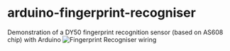 # arduino-fingerprint-recogniser
Demonstration of a DY50 fingerprint recognition sensor (based on AS608 chip) with Arduino
![Fingerprint Recogniser wiring](https://github.com/playfultechnology/arduino-fingerprint-recogniser/blob/master/Fingerprint%20Recogniser_bb.jpg)
